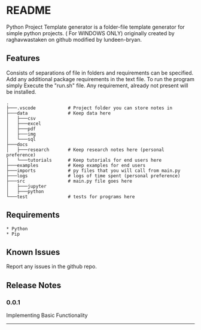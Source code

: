 # README

Python Project Template generator is a folder-file template generator for simple python projects. ( For WINDOWS ONLY) originally created by raghavwastaken on github modified by lundeen-bryan.

## Features

Consists of separations of file in folders and requirements can be specified.
Add any additional package requirements in the text file.
To run the program simply Execute the "run.sh" file. Any requirement, already not present will be installed.

```acii
.
├───.vscode            # Project folder you can store notes in
├───data               # Keep data here
│   ├───csv
│   ├───excel
│   ├───pdf
│   ├───img
│   └───sql
├───docs
│   ├───research       # Keep research notes here (personal preference)
│   └───tutorials      # Keep tutorials for end users here
├───examples           # Keep examples for end users
├───imports            # py files that you will call from main.py
├───logs               # logs of time spent (personal preference)
├───src                # main.py file goes here
│   ├───jupyter
│   ├───python
└───test               # tests for programs here
```

## Requirements

    * Python
    * Pip

## Known Issues

Report any issues in the github repo.

## Release Notes

### 0.0.1

Implementing Basic Functionality

----------------------------------------------------------------------------------
